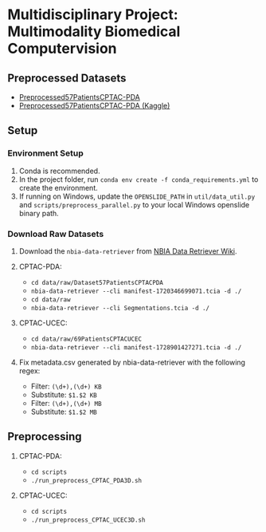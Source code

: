 # Multidisciplinary Project: Multimodality Biomedical Computervision

## Preprocessed Datasets

* [Preprocessed57PatientsCPTAC-PDA](https://drive.google.com/file/d/1vE8PcgubAyb7EzWB2-L_iqCMeCApj3u0/view?usp=drive_link)
* [Preprocessed57PatientsCPTAC-PDA (Kaggle)](https://www.kaggle.com/datasets/pietrocaforio/preprocessed57patientscptacpda/)

## Setup

### Environment Setup

1. Conda is recommended.
2. In the project folder, run `conda env create -f conda_requirements.yml` to create the environment.
3. If running on Windows, update the `OPENSLIDE_PATH` in `util/data_util.py` and `scripts/preprocess_parallel.py` to your local Windows openslide binary path.

### Download Raw Datasets

1. Download the `nbia-data-retriever` from [NBIA Data Retriever Wiki](https://wiki.cancerimagingarchive.net/display/NBIA/Installing+the+NBIA+Data+Retriever).

2. CPTAC-PDA:
   * `cd data/raw/Dataset57PatientsCPTACPDA`
   * `nbia-data-retriever --cli manifest-1720346699071.tcia -d ./`
   * `cd data/raw`
   * `nbia-data-retriever --cli Segmentations.tcia -d ./`

3. CPTAC-UCEC:
   * `cd data/raw/69PatientsCPTACUCEC`
   * `nbia-data-retriever --cli manifest-1728901427271.tcia -d ./`

4. Fix metadata.csv generated by nbia-data-retriever with the following regex:
   * Filter: `(\d+),(\d+) KB`
   * Substitute: `$1.$2 KB`
   * Filter: `(\d+),(\d+) MB`
   * Substitute: `$1.$2 MB`
## Preprocessing

1. CPTAC-PDA:
   * `cd scripts`
   * `./run_preprocess_CPTAC_PDA3D.sh`

2. CPTAC-UCEC:
   * `cd scripts`
   * `./run_preprocess_CPTAC_UCEC3D.sh`

